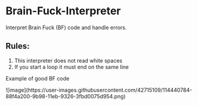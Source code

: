 <!DOCTYPEhtml>
  <html>
    <body>

<h1>Brain-Fuck-Interpreter</h1>
<p>Interpret Brain Fuck (BF) code and handle errors.</p>

<h2>Rules:</h2>
<ol>
  <li>This interpreter does not read white spaces</li>
  <li>If you start a loop it must end on the same line</li>
</ol>

<p>Example of good BF code</p>
![image](https://user-images.githubusercontent.com/42715109/114440784-88f4a200-9b98-11eb-9326-3fbd0075d954.png)

  </body>
</html>

